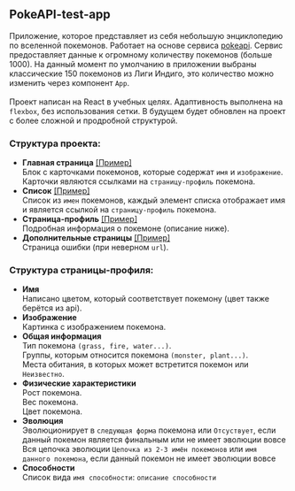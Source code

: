 ## PokeAPI-test-app

Приложение, которое представляет из себя небольшую энциклопедию по вселенной покемонов. Работает на основе сервиса [pokeapi](https://pokeapi.co/). Сервис предоставляет данные к огромному количеству покемонов (больше 1000). На данный момент по умолчанию в приложении выбраны классические 150 покемонов из Лиги Индиго, это количество можно изменить через компонент `App`.
<br><br>
Проект написан на React в учебных целях. Адаптивность выполнена на `flexbox`, без использования сетки. В будущем будет обновлен на проект с более сложной и продробной структурой.
<br>
### **Структура проекта:**<br>
  * **Главная страница** [[Пример]](https://github.com/theeeita/pokeAPI-test-app/blob/main/index.png)<br>
    Блок с карточками покемонов, которые содержат `имя` и `изображение`. Карточки являются ссылками на `страницу-профиль` покемона.<br>
 * **Список** [[Пример]](https://github.com/theeeita/pokeAPI-test-app/blob/main/list.png)<br>
    Список из `имен` покемонов, каждый элемент списка отображает имя и является ссылкой на `страницу-профиль` покемона.<br>
* **Страница-профиль** [[Пример]](https://github.com/theeeita/pokeAPI-test-app/blob/main/profile.png)<br>
   Подробная информация о покемоне (описание ниже).<br>
* **Дополнительные страницы** [[Пример]](https://github.com/theeeita/pokeAPI-test-app/blob/main/not_found.png)<br>
  Страница ошибки (при неверном `url`).<br>
  
### **Структура страницы-профиля:**<br>
  * **Имя**<br>
    Написано цветом, который соответствует покемону (цвет также берётся из api).<br>
 * **Изображение**<br>
    Картинка с изображением покемона.<br>
 * **Общая информация**<br>
    Тип покемона `(grass, fire, water...)`.<br>
    Группы, которым относится покемона `(monster, plant...)`.<br>
    Места обитания, в которых может встретится покемон или `Неизвестно`.<br>
 * **Физические характеристики**<br>
    Рост покемона.<br>
    Вес покемона.<br>
    Цвет покемона.<br>
 * **Эволюция**<br>
    Эволюционирует в `следующая форма` покемона или `Отсуствует`, если данный покемон является финальным или не имеет эволюции вовсе<br>
    Вся цепочка эволюции `Цепочка из 2-3 имён покемонов` или `имя данного покемона`, если данный покемон не имеет эволюции вовсе<br>
 * **Способности**<br>
    Список вида `имя способности`: `описание способности`<br>
    <br>
